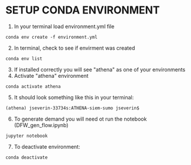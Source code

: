 # SETUP CONDA ENVIRONMENT

1. In your terminal load  environment.yml file
```linux
conda env create -f environment.yml
```
2. In terminal, check to see if envirment was created
```linux
conda env list
```
3. If installed correctly you will see "athena" as one of your environments
4. Activate "athena" environment
```linux
conda activate athena
```
5. It should look something like this in your terminal: 
```linux
(athena) jseverin-33734s:ATHENA-siem-sumo jseverin$
```
6. To generate demand you will need ot run the notebook (DFW_gen_flow.ipynb)
```linux
jupyter notebook
```

7. To deactivate environment:
```linux
conda deactivate 
```

